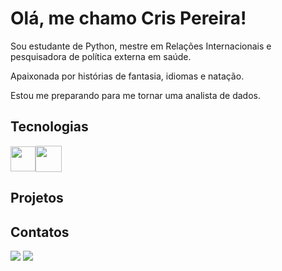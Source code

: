 # Olá, me chamo Cris Pereira!

Sou estudante de Python, mestre em Relações Internacionais e pesquisadora de política externa em saúde. 

Apaixonada por histórias de fantasia, idiomas e natação. 

Estou me preparando para me tornar uma analista de dados. 

## Tecnologias 

<div style="display: flex; align-items: center;">
    <img src="https://cdn.jsdelivr.net/gh/devicons/devicon/icons/git/git-original.svg" width="40"/>
    <img src="https://cdn.jsdelivr.net/gh/devicons/devicon/icons/python/python-original-wordmark.svg" width="42"/>
</div>

## Projetos

## Contatos


<div>
    <a href="https://instagram.com/isjanebea" target="_blank"><img loading="lazy" src="https://img.shields.io/badge/-Instagram-%23E4405F?style=for-the-badge&logo=instagram&logoColor=white" target="_blank"></a>
    <a href="https://www.linkedin.com/in/beatrizramerindo" target="_blank"><img loading="lazy" src="https://img.shields.io/badge/-LinkedIn-%230077B5?style=for-the-badge&logo=linkedin&logoColor=white" target="_blank"></a>
</div>
          
          